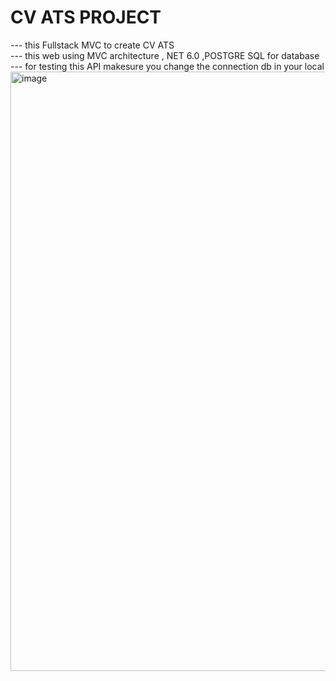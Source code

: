 # CV ATS PROJECT
--- this Fullstack MVC to create CV ATS <br/>
--- this web using MVC architecture , NET 6.0 ,POSTGRE SQL for database<br/>
--- for testing this API makesure you change the connection db in your local<br/>
<img width="959" alt="image" src="https://github.com/salisKingdoms/AssessmentFullStackAppFuxion/assets/149958647/57fae3c1-7ed8-4c3d-90b3-3d4e2f244234">

